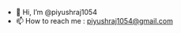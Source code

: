 - 👋 Hi, I’m @piyushraj1054
- 📫 How to reach me : piyushraj1054@gmail.com

<!---
piyushraj1054/piyushraj1054 is a ✨ special ✨ repository because its `README.md` (this file) appears on your GitHub profile.
You can click the Preview link to take a look at your changes.
--->

